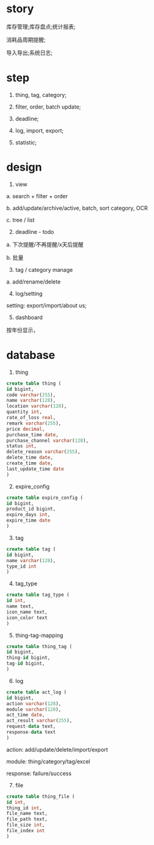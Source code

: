 # story

库存管理;库存盘点;统计报表;

消耗品周期提醒;

导入导出;系统日志;

# step

1. thing, tag, category;

2. filter, order, batch update;

3. deadline;

4. log, import, export;

5. statistic;

# design

1. view

a. search + filter + order

b. add/update/archive/active, batch, sort category, OCR

c. tree / list

2. deadline - todo

a. 下次提醒/不再提醒/x天后提醒

b. 批量

3. tag / category manage

a. add/rename/delete

4. log/setting

setting: export/import/about us;

5. dashboard

按年份显示，

# database

1. thing

```sql
create table thing (
id bigint, 
code varchar(255),
name varchar(128), 
location varchar(128), 
quantity int, 
rate_of_loss real,
remark varchar(255), 
price decimal,
purchase_time date, 
purchase_channel varchar(128), 
status int,
delete_reason varchar(255),
delete_time date, 
create_time date, 
last_update_time date
)
```

2. expire_config

```sql
create table expire_config (
id bigint, 
product_id bigint, 
expire_days int, 
expire_time date
)
```

3. tag

```sql
create table tag (
id bigint, 
name varchar(128), 
type_id int
)
```

4. tag_type

```sql
create table tag_type (
id int,
name text,
icon_name text,
icon_color text
)
```

5. thing-tag-mapping

```sql
create table thing_tag (
id bigint, 
thing-id bigint, 
tag-id bigint, 
)
```

6. log

```sql
create table act_log (
id bigint, 
action varchar(128),
module varchar(128),
act_time date,
act_result varchar(255),
request-data text,
response-data text
)
```

action: add/update/delete/import/export

module: thing/category/tag/excel

response: failure/success

7. file

```sql
create table thing_file (
id int,
thing_id int,
file_name text,
file_path text,
file_size int,
file_index int
)
```


